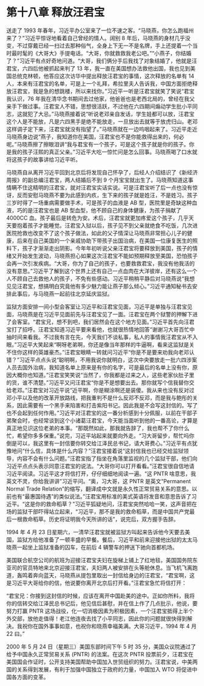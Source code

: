 # 第十八章 释放汪君宝

送走了 1993 年春年，习近平办公室来了一位不速之客。“马晓燕，你怎么跑福州来了？”习近平惊讶地看着自己曾经的情人。阔别 8 年后，马晓燕的身材几乎没变，不过穿戴已经一扫过去那种俗气，全身上下无一不是名牌，手上还提着一个当时最时髦的《大哥大》手提电话。“大哥，你就救救我老公吧。”“小燕子，你结婚了？”习近平有点好奇地问道。“大哥，我们俩分手后我找了对象结婚了，他就是汪君宝，六四后他被抓起来判了 13 年，我一直在美国想办法救他出国，我也见到美国总统克林顿，他答应这次访华中提出释放汪君宝的事情，这次释放的名单有 14 人，本来有汪君宝的名单，可是上一个礼拜，希拉里夫人告诉我，中国方面拒绝释放汪君宝，我是急的想跳楼，所以来找你。”习近平一听是汪君宝就笑了笑说“君宝我认识，76 年我在清华念书期间去过他家，他爸爸也是老西北局的，曾经在我父亲手下做过事。汪君宝人不错，思想很活跃，不过他在六四期间煽动学生批小平同志，这就犯了大忌。”马晓燕接着说“听说老邓亲自发话，学生娃都可以放，汪君宝这个人是不能放，凡是六四黑手是绝不能放走，一旦放出去就等于放虎归山。老邓这样调子定下来，汪君宝就没有指望了。”马晓燕就在一边呜咽起来了。习近平走近马晓燕身边说“燕子，我知道你在美国，汪君宝也不是你能救得出来的，何必呢。”马晓燕擦了擦眼泪讲“我与君宝有一个孩子，可是这个孩子就是你的孩子。你是我的孩子汪熙的真正父亲。”习近平大吃一惊忙问是怎么回事。马晓燕喝了口水就将这孩子的故事讲给习近平听。

马晓燕自从离开习近平回到北京后将发现自己怀孕了，后经人介绍结识了《新经济周报》的副总编汪君宝，两人结婚后不到 9 个月宝宝就出生了。马晓燕知道这事情瞒不住这精明的汪君宝，就对汪君宝实话实说。可是汪君宝听了后一点也没有惊讶，反而安慰马晓燕不要为此感到内疚，生下来的孩子就是姓汪，不是姓习。孩子三岁时得了一场重病需要做手术，可是孩子的血液是 AB 型，医院里是奇缺这种血液，巧的是汪君宝也是 AB 型血型，他不顾自己的身体健康，为孩子捐献了 4000CC 血。孩子最后是转危为安。术后，汪君宝就更加疼爱这个孩子，几乎天天要抱着孩子才能睡觉。汪君宝入狱以后，孩子见不到父亲就绝食不吃饭，几次进医院抢救也改变不了这个孩子做法，如此的父子情深让马晓燕非常担心儿子的健康，后来在自己美国的一个亲戚协助下带孩子出国治病，在美国一位康复医生的照料下，孩子才渐渐走出阴影。今年年初听说父亲汪君宝将要释放到美国，孩子的情绪又开始发生波动，马晓燕担心如果这次汪君宝不能如预期释放至美国，恐怕孩子会再一次引发疾病。“大哥，你为了自己的孩子，也要救救君宝，我没有他我活的没有意思。”习近平了解到这个世界上还有自己一点血肉在大洋彼岸，还有这么一个人不顾自己去救他人的孩子，不免有些感动。习近平稍稍平静后对马晓燕说“我想见见汪君宝，想搞明白究竟他有多少魅力能让燕子那么倾心。”习近平通知秘书去安排此事后，与马晓燕一起前往北京延庆监狱。

监狱方面安排一间小型会客室让习近平和汪君宝见面，习近平是单独与汪君宝见面，马晓燕是在习近平见面前先与汪君宝见了一面。汪君宝在两个狱警的押解下进了会客室。“君宝兄，想不到吧，我们居然会在这个地方见面。”习近平首先向汪君宝打了招呼。汪君宝知道习近平要来看他，也就很热情地回答“谢谢习大哥百忙中抽时间来看我。不过我有言在先，今天我们不谈私事，私人的事情我汪君宝从不入眼。”习近平大笑起来“啊呀老弟啊，你还是像当年那样的牛逼啊，看来这监狱是关不住你这样的英雄豪杰。”汪君宝眼睛一转就问习近平“你是不是要来劝我向老邓认错？”习近平点点头说“聪明啊，不用我说你就明白，这次中央要放走一批六四涉案人员去国外治病，我知道名单上原来是有你的名字，可是最后的名单上没有你，原因大概你也知道。”汪君宝笑笑说“当然了，你我都是过来之人，这些老家伙肚子里的货，谁不清楚。”习近平又问汪君宝“你是不是想要出去。那你就写个信我替你交给老邓。”汪君宝对习近平说“近平啊，你是糊涂啊还是装傻。我从来也没有反对过邓小平以及他的改革开放路线，把我重判不是什么反邓不反邓，而是我与鲍彤的关系，因此需要有一个黑手来陷害和打击紫阳书记。因此我是不会写这封信的。写了也不会起到任何作用。”习近平对汪君宝的这一番分析感到十分佩服，以前在干部子弟聚会时，也经常谈到这个小诸葛汪君宝，今天能当面听到他的一番高论，才算是真正地见识这位老弟的本事。“那既然如此，那我就告辞了，我也帮不了你什么忙，希望你多多保重。”说完，习近平站起来就要向外走。“习大哥留步，帮忙吗你倒是可以，我这里有一封信要你转交给江泽民总书记，请大哥费心。”习近平有点犹豫地问“什么信，具体是什么内容？”汪君宝接着说“这封信我也已经交给监狱领导，内容不会有什么问题。”汪君宝指了指坐在角落里监视的几个监狱干部，他们向习近平点点头表示同意汪君宝的说法。“大哥你可以打开看看。”汪君宝很自信地请习近平阅读。习近平这才将信打开，仔仔细细地阅读一遍。“这 PNTR 啥意思，我英文不灵，你给我讲讲”习近平问。“奥，习大哥，这 PNTR 是英文“Permanent Normal Trade Relation”的缩写，翻译成中文就是永久性正常贸易关系的意思。以前也有“最惠国待遇”的类似说法。”汪君宝用标准的美式英语将发音和意思告诉了习近平。“这是你的救命稻草？”习近平狐疑地问，汪君宝突然哈哈一笑，这声音把在场的监狱干部吓得站立起来，“习近平，那不是我的救命稻草，而是中国共产党最后一根救命稻草。历史将证明我今天所讲的话”，说完后，双方握手告辞。

1994 年 4 月 23 日星期六，一清早汪君宝就被监狱方叫起来告诉他今天要去美国，监狱方给他准备了一顿丰盛的早餐。餐后，习近平和前来迎接他出狱的太太马晓燕一起坐上监狱准备的囚车，在前后 4 辆警车的押送下驰向首都机场。

美国联合航空公司的航班为迎接汪君宝夫妇在旋梯上铺上了红地毯，美国国务院东亚司的官员特地来北京迎接汪君宝，夫妇两人被安排在头等舱休息。当飞机飞离跑道，轰鸣着奔向蓝天，马晓燕从提包里取出一封信给身边的汪君宝，“君宝啊，这是习近平大哥给你的信，他说要你离开北京后打开看。”汪君宝急忙将信打开：

“君宝兄：你接到这封信的时候，应该在离开中国赴美的途中。正如你所料，我将你的信转交给江泽民总书记后，他见信后甚慰，并在信上作了几点批示，他说，要努力打赢 PNTR 这场战役，化一切消极因素为积极因素，一个汪君宝抵得上半个外交部，放他走值得！老江他连夜去找了小平同志，因此你的问题就很快得到解决。我祝你在国外事事如意，也祝你和晓燕幸福美满。大哥习近平，1994 年 4 月 22 曰。”

2000 年 5 月 24 日（星期三）美国东部时间下午 5 时 35 分，美国众议院通过了给予中国永久正常贸易关系 (PNTR) 的法案。在这次 PNTR 投票前夕，汪君宝在美国国会作证时，公开支持美国帮助中国加入世贸组织的努力。汪君宝说，中美两国的关系得到发展，有利于加强中国独立于政府的力量，中国加入 WTO 将促进中国各方面的变革。
